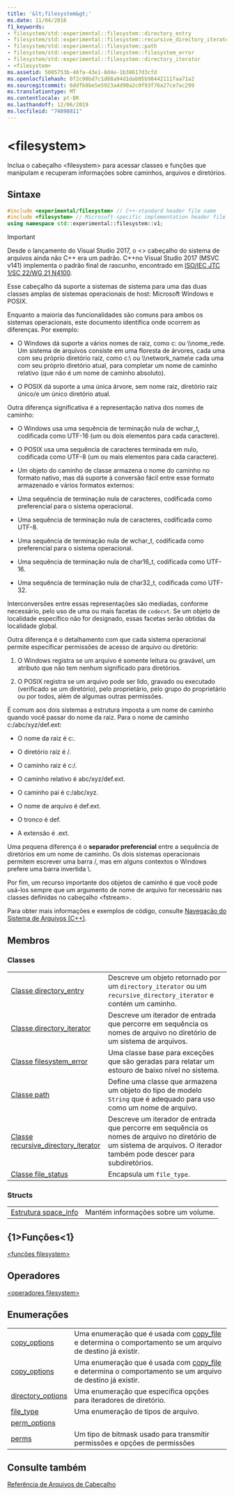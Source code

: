 ```yaml
---
title: '&lt;filesystem&gt;'
ms.date: 11/04/2016
f1_keywords:
- filesystem/std::experimental::filesystem::directory_entry
- filesystem/std::experimental::filesystem::recursive_directory_iterator
- filesystem/std::experimental::filesystem::path
- filesystem/std::experimental::filesystem::filesystem_error
- filesystem/std::experimental::filesystem::directory_iterator
- <filesystem>
ms.assetid: 5005753b-46fa-43e1-8d4e-1b38617d3cfd
ms.openlocfilehash: 0f2c90bd7c1d88a94d1dab05b98442111faa71a2
ms.sourcegitcommit: 6ddfb8be5e5923a4d90a2c0f93f76a27ce7ac299
ms.translationtype: MT
ms.contentlocale: pt-BR
ms.lasthandoff: 12/06/2019
ms.locfileid: "74898811"
---
```

# <a name="ltfilesystemgt"></a>&lt;filesystem&gt;

Inclua o cabeçalho &lt;filesystem> para acessar classes e funções que manipulam e recuperam informações sobre caminhos, arquivos e diretórios.

## <a name="syntax"></a>Sintaxe

```cpp
#include <experimental/filesystem> // C++-standard header file name
#include <filesystem> // Microsoft-specific implementation header file name
using namespace std::experimental::filesystem::v1;
```

> [!IMPORTANT]
> Desde o lançamento do Visual Studio 2017, o \<> cabeçalho do sistema de arquivos ainda não C++ era um padrão. C++no Visual Studio 2017 (MSVC v141) implementa o padrão final de rascunho, encontrado em [ISO/IEC JTC 1/SC 22/WG 21 N4100](http://www.open-std.org/jtc1/sc22/wg21/docs/papers/2014/n4100.pdf).

Esse cabeçalho dá suporte a sistemas de sistema para uma das duas classes amplas de sistemas operacionais de host: Microsoft Windows e POSIX.

Enquanto a maioria das funcionalidades são comuns para ambos os sistemas operacionais, este documento identifica onde ocorrem as diferenças. Por exemplo:

- O Windows dá suporte a vários nomes de raiz, como c: ou \\\nome_rede. Um sistema de arquivos consiste em uma floresta de árvores, cada uma com seu próprio diretório raiz, como c:\ ou \\\network_name\\e cada uma com seu próprio diretório atual, para completar um nome de caminho relativo (que não é um nome de caminho absoluto).

- O POSIX dá suporte a uma única árvore, sem nome raiz, diretório raiz único/e um único diretório atual.

Outra diferença significativa é a representação nativa dos nomes de caminho:

- O Windows usa uma sequência de terminação nula de wchar_t, codificada como UTF-16 (um ou dois elementos para cada caractere).

- O POSIX usa uma sequência de caracteres terminada em nulo, codificada como UTF-8 (um ou mais elementos para cada caractere).

- Um objeto do caminho de classe armazena o nome do caminho no formato nativo, mas dá suporte à conversão fácil entre esse formato armazenado e vários formatos externos:

- Uma sequência de terminação nula de caracteres, codificada como preferencial para o sistema operacional.

- Uma sequência de terminação nula de caracteres, codificada como UTF-8.

- Uma sequência de terminação nula de wchar_t, codificada como preferencial para o sistema operacional.

- Uma sequência de terminação nula de char16_t, codificada como UTF-16.

- Uma sequência de terminação nula de char32_t, codificada como UTF-32.

Interconversões entre essas representações são mediadas, conforme necessário, pelo uso de uma ou mais facetas de `codecvt`. Se um objeto de localidade específico não for designado, essas facetas serão obtidas da localidade global.

Outra diferença é o detalhamento com que cada sistema operacional permite especificar permissões de acesso de arquivo ou diretório:

1. O Windows registra se um arquivo é somente leitura ou gravável, um atributo que não tem nenhum significado para diretórios.

1. O POSIX registra se um arquivo pode ser lido, gravado ou executado (verificado se um diretório), pelo proprietário, pelo grupo do proprietário ou por todos, além de algumas outras permissões.

É comum aos dois sistemas a estrutura imposta a um nome de caminho quando você passar do nome da raiz. Para o nome de caminho c:/abc/xyz/def.ext:

- O nome da raiz é c:.

- O diretório raiz é /.

- O caminho raiz é c:/.

- O caminho relativo é abc/xyz/def.ext.

- O caminho pai é c:/abc/xyz.

- O nome de arquivo é def.ext.

- O tronco é def.

- A extensão é .ext.

Uma pequena diferença é o **separador preferencial** entre a sequência de diretórios em um nome de caminho. Os dois sistemas operacionais permitem escrever uma barra /, mas em alguns contextos o Windows prefere uma barra invertida \\.

Por fim, um recurso importante dos objetos de caminho é que você pode usá-los sempre que um argumento de nome de arquivo for necessário nas classes definidas no cabeçalho \<fstream>.

Para obter mais informações e exemplos de código, consulte [Navegação do Sistema de Arquivos (C++)](../standard-library/file-system-navigation.md).

## <a name="members"></a>Membros

### <a name="classes"></a>Classes

|||
|-|-|
|[Classe directory_entry](../standard-library/directory-entry-class.md)|Descreve um objeto retornado por um `directory_iterator` ou um `recursive_directory_iterator` e contém um caminho.|
|[Classe directory_iterator](../standard-library/directory-iterator-class.md)|Descreve um iterador de entrada que percorre em sequência os nomes de arquivo no diretório de um sistema de arquivos.|
|[Classe filesystem_error](../standard-library/filesystem-error-class.md)|Uma classe base para exceções que são geradas para relatar um estouro de baixo nível no sistema.|
|[Classe path](../standard-library/path-class.md)|Define uma classe que armazena um objeto do tipo de modelo `String` que é adequado para uso como um nome de arquivo.|
|[Classe recursive_directory_iterator](../standard-library/recursive-directory-iterator-class.md)|Descreve um iterador de entrada que percorre em sequência os nomes de arquivo no diretório de um sistema de arquivos. O iterador também pode descer para subdiretórios.|
|[Classe file_status](../standard-library/file-status-class.md)|Encapsula um `file_type`.|

### <a name="structs"></a>Structs

|||
|-|-|
|[Estrutura space_info](../standard-library/space-info-structure.md)|Mantém informações sobre um volume.|

## <a name="functions"></a>{1&gt;Funções&lt;1}

[\<funções filesystem>](../standard-library/filesystem-functions.md)

## <a name="operators"></a>Operadores

[\<operadores filesystem>](../standard-library/filesystem-operators.md)

## <a name="enumerations"></a>Enumerações

|||
|-|-|
|[copy_options](../standard-library/filesystem-enumerations.md#copy_options)|Uma enumeração que é usada com [copy_file](../standard-library/filesystem-functions.md#copy_file) e determina o comportamento se um arquivo de destino já existir.|
|[copy_options](../standard-library/filesystem-enumerations.md#copy_options)|Uma enumeração que é usada com [copy_file](../standard-library/filesystem-functions.md#copy_file) e determina o comportamento se um arquivo de destino já existir.|
|[directory_options](../standard-library/filesystem-enumerations.md#directory_options)|Uma enumeração que especifica opções para iteradores de diretório.|
|[file_type](../standard-library/filesystem-enumerations.md#file_type)|Uma enumeração de tipos de arquivo.|
|[perm_options](../standard-library/filesystem-enumerations.md#perm_options)||
|[perms](../standard-library/filesystem-enumerations.md#perms)|Um tipo de bitmask usado para transmitir permissões e opções de permissões|

## <a name="see-also"></a>Consulte também

[Referência de Arquivos de Cabeçalho](../standard-library/cpp-standard-library-header-files.md)
